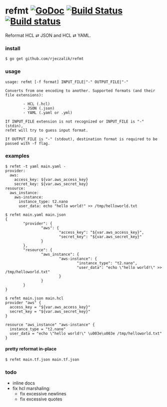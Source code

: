 # refmt [![GoDoc](https://godoc.org/github.com/rjeczalik/refmt?status.png)](https://godoc.org/github.com/rjeczalik/refmt) [![Build Status](https://img.shields.io/travis/rjeczalik/refmt/master.svg)](https://travis-ci.org/rjeczalik/refmt "linux_amd64") [![Build status](https://img.shields.io/appveyor/ci/rjeczalik/refmt.svg)](https://ci.appveyor.com/project/rjeczalik/refmt "windows_amd64")
Reformat HCL ⇄ JSON and HCL ⇄ YAML.

### install

```
$ go get github.com/rjeczalik/refmt
```

### usage

```
usage: refmt [-f format] INPUT_FILE|"-" OUTPUT_FILE|"-"

Converts from one encoding to another. Supported formats (and their file extensions):

        - HCL (.hcl)
        - JSON (.json)
        - YAML (.yaml or .yml)

If INPUT_FILE extension is not recognized or INPUT_FILE is "-" (stdin),
refmt will try to guess input format.

If OUTPUT_FILE is "-" (stdout), destination format is required to be
passed with -f flag.
```

### examples

```
$ refmt -t yaml main.yaml -
provider:
  aws:
    access_key: ${var.aws_access_key}
    secret_key: ${var.aws_secret_key}
resource:
  aws_instance:
    aws-instance:
      instance_type: t2.nano
      user_data: echo "hello world!" >> /tmp/helloworld.txt
```
```
$ refmt main.yaml main.json
{
        "provider": {
                "aws": {
                        "access_key": "${var.aws_access_key}",
                        "secret_key": "${var.aws_secret_key}"
                }
        },
        "resource": {
                "aws_instance": {
                        "aws-instance": {
                                "instance_type": "t2.nano",
                                "user_data": "echo \"hello world!\" >> /tmp/helloworld.txt"
                        }
                }
        }
}
```
```
$ refmt main.json main.hcl
provider "aws" {
  access_key = "${var.aws_access_key}"
  secret_key = "${var.aws_secret_key}"
}

resource "aws_instance" "aws-instance" {
  instance_type = "t2.nano"
  user_data = "echo \"hello world!\" \u003e\u003e /tmp/helloworld.txt"
}
```

#### pretty reformat in-place

```
$ refmt main.tf.json main.tf.json
```

### todo

- inline docs
- fix hcl marshaling:
  - fix excessive newlines
  - fix excessive quotes
